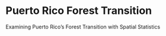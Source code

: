 # Puerto Rico Forest Transition
Examining Puerto Rico’s Forest Transition with Spatial Statistics
 
